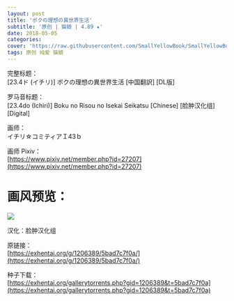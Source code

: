 ```yaml
---
layout: post
title: 'ボクの理想の異世界生活'
subtitle: '原创 | 猫娘 | 4.89 ★'
date: 2018-05-05
categories: 
cover: 'https://raw.githubusercontent.com/SmallYellowBook/SmallYellowBook.github.io/master/image/%E3%83%9C%E3%82%AF%E3%81%AE%E7%90%86%E6%83%B3%E3%81%AE%E7%95%B0%E4%B8%96%E7%95%8C%E7%94%9F%E6%B4%BB.jpg'
tags: 原创 纯爱 猫娘
---
```


完整标题：  
[23.4ド (イチリ)] ボクの理想の異世界生活 [中国翻訳] [DL版]  

罗马音标题：  
[23.4do (Ichiri)] Boku no Risou no Isekai Seikatsu [Chinese] [脸肿汉化组] [Digital]  

画师：  
イチリ☆コミティアＩ43ｂ  

画师 Pixiv：  
[https://www.pixiv.net/member.php?id=27207](https://www.pixiv.net/member.php?id=27207)  

# 画风预览：  
![](https://raw.githubusercontent.com/SmallYellowBook/SmallYellowBook.github.io/master/image/%E3%83%9C%E3%82%AF%E3%81%AE%E7%90%86%E6%83%B3%E3%81%AE%E7%95%B0%E4%B8%96%E7%95%8C%E7%94%9F%E6%B4%BB.jpg)

汉化：脸肿汉化组  

原链接：  
[https://exhentai.org/g/1206389/5bad7c7f0a/](https://exhentai.org/g/1206389/5bad7c7f0a/)  

种子下载：  
[https://exhentai.org/gallerytorrents.php?gid=1206389&t=5bad7c7f0a](https://exhentai.org/gallerytorrents.php?gid=1206389&t=5bad7c7f0a)  


